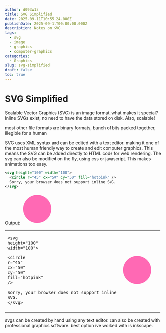 ```yaml
---
author: d093w1z
title: SVG Simplified
date: 2025-09-11T10:55:24.000Z
publishDate: 2025-09-11T00:00:00.000Z
description: Notes on SVG
tags:
  - svg
  - image
  - graphics
  - computer-graphics
categories:
  - Graphics
slug: svg-simplified
draft: false
toc: true
---
```


# SVG Simplified

Scalable Vector Graphics (SVG) is an image format.
what makes it special?
Inline SVGs exist, no need to have the data stored on disk.
Also, scalable!

most other file formats are binary formats, bunch of bits packed together, illegible for a human

SVG uses XML syntax and can be edited with a text editor. making it one of the most human friendly way to create and edit computer graphics.
This means the SVG can be added directly to HTML code for web rendering.
The svg can also be modified on the fly, using css or javascript. This makes animations too easy.

```xml
<svg height="100" width="100">
  <circle r="45" cx="50" cy="50" fill="hotpink" />
  Sorry, your browser does not support inline SVG.
</svg>
```
Output:
<svg height="100" width="100">
  <circle r="45" cx="50" cy="50" fill="hotpink" />
  Sorry, your browser does not support inline SVG.  
</svg>

|                                                                                                                                                                                                                                                                                                                                                                                                                                                                                                                                                                                                                                                                                                                                                                                                                                                                                               |                                                                                                                                         |     |
| --------------------------------------------------------------------------------------------------------------------------------------------------------------------------------------------------------------------------------------------------------------------------------------------------------------------------------------------------------------------------------------------------------------------------------------------------------------------------------------------------------------------------------------------------------------------------------------------------------------------------------------------------------------------------------------------------------------------------------------------------------------------------------------------------------------------------------------------------------------------------------------------- | --------------------------------------------------------------------------------------------------------------------------------------- | --- |
| <pre tabindex="0" class="chroma"><code class="language-xml" data-lang="xml"><span class="line"><span class="cl"><span class="nt">&lt;svg</span> <span class="na">height=</span><span class="s">"100"</span> <span class="na">width=</span><span class="s">"100"</span><span class="nt">&gt;</span><br></span></span><span class="line"><span class="cl">  <span class="nt">&lt;circle</span> <span class="na">r=</span><span class="s">"45"</span> <span class="na">cx=</span><span class="s">"50"</span> <span class="na">cy=</span><span class="s">"50"</span> <span class="na">fill=</span><span class="s">"hotpink"</span> <span class="nt">/&gt;</span><br></span></span><span class="line"><span class="cl">  Sorry, your browser does not support inline SVG.<br></span></span><span class="line"><span class="cl"><span class="nt">&lt;/svg&gt;</span><br></span></span></code></pre> | <svg height="100" width="100"> <circle r="45" cx="50" cy="50" fill="hotpink" /> Sorry, your browser does not support inline SVG. </svg> |     |
|                                                                                                                                                                                                                                                                                                                                                                                                                                                                                                                                                                                                                                                                                                                                                                                                                                                                                               |                                                                                                                                         |     |

svgs can be created by hand using any text editor.
can also be created with professional graphics software. best option ive worked with is inkscape.
